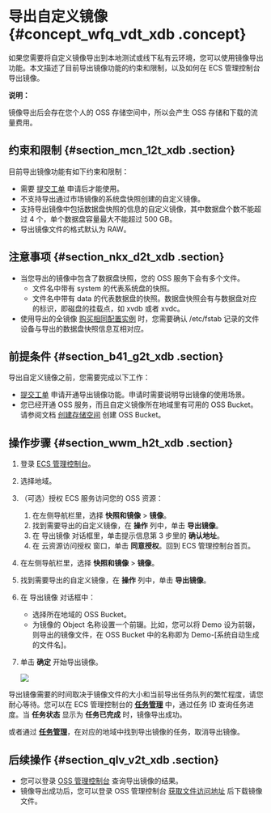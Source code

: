# 导出自定义镜像 {#concept_wfq_vdt_xdb .concept}

如果您需要将自定义镜像导出到本地测试或线下私有云环境，您可以使用镜像导出功能。本文描述了目前导出镜像功能的约束和限制，以及如何在 ECS 管理控制台导出镜像。

**说明：** 

镜像导出后会存在您个人的 OSS 存储空间中，所以会产生 OSS 存储和下载的流量费用。

## 约束和限制 {#section_mcn_12t_xdb .section}

目前导出镜像功能有如下约束和限制：

-   需要 [提交工单](https://selfservice.console.aliyun.com/ticket/createIndex.htm) 申请后才能使用。
-   不支持导出通过市场镜像的系统盘快照创建的自定义镜像。
-   支持导出镜像中包括数据盘快照的信息的自定义镜像，其中数据盘个数不能超过 4 个，单个数据盘容量最大不能超过 500 GB。
-   导出镜像文件的格式默认为 RAW。

## 注意事项 {#section_nkx_d2t_xdb .section}

-   当您导出的镜像中包含了数据盘快照，您的 OSS 服务下会有多个文件。
    -   文件名中带有 system 的代表系统盘的快照。
    -   文件名中带有 data 的代表数据盘的快照。数据盘快照会有与数据盘对应的标识，即磁盘的挂载点，如 xvdb 或者 xvdc。
-   使用导出的全镜像 [购买相同配置实例](cn.zh-CN/用户指南/实例/创建实例/购买相同配置实例.md#) 时，您需要确认 /etc/fstab 记录的文件设备与导出的数据盘快照信息互相对应。

## 前提条件 {#section_b41_g2t_xdb .section}

导出自定义镜像之前，您需要完成以下工作：

-   [提交工单](https://selfservice.console.aliyun.com/ticket/createIndex.htm) 申请开通导出镜像功能。申请时需要说明导出镜像的使用场景。
-   您已经开通 OSS 服务，而且自定义镜像所在地域里有可用的 OSS Bucket。请参阅文档 [创建存储空间](../../cn.zh-CN/快速入门/创建存储空间.md#) 创建 OSS Bucket。

## 操作步骤 {#section_wwm_h2t_xdb .section}

1.  登录 [ECS 管理控制台](https://ecs.console.aliyun.com/#/home)。
2.  选择地域。
3.  （可选）授权 ECS 服务访问您的 OSS 资源：
    1.  在左侧导航栏里，选择 **快照和镜像** \> **镜像**。
    2.  找到需要导出的自定义镜像，在 **操作** 列中，单击 **导出镜像**。
    3.  在 导出镜像 对话框里，单击提示信息第 3 步里的 **确认地址**。
    4.  在 云资源访问授权 窗口，单击 **同意授权**。回到 ECS 管理控制台首页。
4.  在左侧导航栏里，选择 **快照和镜像** \> **镜像**。
5.  找到需要导出的自定义镜像，在 **操作** 列中，单击 **导出镜像**。
6.  在 导出镜像 对话框中：
    -   选择所在地域的 OSS Bucket。
    -   为镜像的 Object 名称设置一个前辍。比如，您可以将 Demo 设为前辍，则导出的镜像文件，在 OSS Bucket 中的名称即为 Demo-\[系统自动生成的文件名\]。
7.  单击 **确定** 开始导出镜像。

    ![](http://static-aliyun-doc.oss-cn-hangzhou.aliyuncs.com/assets/img/9712/4655_zh-CN.png)


导出镜像需要的时间取决于镜像文件的大小和当前导出任务队列的繁忙程度，请您耐心等待。您可以在 ECS 管理控制台的 [**任务管理**](https://ecs.console.aliyun.com/#/task/region/cn-qingdao) 中，通过任务 ID 查询任务进度。当 **任务状态** 显示为 **任务已完成** 时，镜像导出成功。

或者通过 [**任务管理**](https://ecs.console.aliyun.com/#/task/region/cn-qingdao)，在对应的地域中找到导出镜像的任务，取消导出镜像。

## 后续操作 {#section_qlv_v2t_xdb .section}

-   您可以登录 [OSS 管理控制台](https://oss.console.aliyun.com/index#/) 查询导出镜像的结果。
-   镜像导出成功后，您可以登录 OSS 管理控制台 [获取文件访问地址](../../cn.zh-CN/控制台用户指南/管理文件/获取文件访问地址.md#) 后下载镜像文件。

